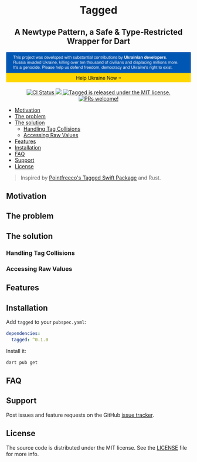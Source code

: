 <h1 align="center">Tagged</h1>

<h2 align="center"> A Newtype Pattern, a Safe & Type-Restricted Wrapper for Dart</h2>

[![Stand With Ukraine](https://raw.githubusercontent.com/vshymanskyy/StandWithUkraine/main/banner-direct.svg)](https://vshymanskyy.github.io/StandWithUkraine)

<p align="center">
    <a href="https://github.com/minikin/tagged/actions">
    <img src="https://github.com/minikin/tagged/actions/workflows/build.yml/badge.svg" alt="CI Status" />
  </a>

  <a href="https://codecov.io/gh/minikin/tagged">
    <img src="https://codecov.io/gh/minikin/tagged/branch/main/graph/badge.svg?token=dpljQutAnj"/>
  </a>

   <a href="https://github.com/minikin/tagged/blob/main/LICENSE">
    <img src="https://img.shields.io/badge/license-MIT-blue.svg" alt="Tagged is released under the MIT license." />
  </a>

  <a href="https://github.com/minikin/tagged/blob/main/CODE_OF_CONDUCT.md">
    <img src="https://img.shields.io/badge/PRs-welcome-brightgreen.svg" alt="PRs welcome!" />
  </a>
</p>

- [Motivation](#motivation)
- [The problem](#the-problem)
- [The solution](#the-solution)
  - [Handling Tag Collisions](#handling-tag-collisions)
  - [Accessing Raw Values](#accessing-raw-values)
- [Features](#features)
- [Installation](#installation)
- [FAQ](#faq)
- [Support](#support)
- [License](#license)


> Inspired by [Pointfreeco's Tagged Swift Package](https://github.com/pointfreeco/swift-tagged) and Rust.

## Motivation

## The problem

## The solution

### Handling Tag Collisions

### Accessing Raw Values

## Features

## Installation

Add `tagged` to your `pubspec.yaml`:

```yaml
dependencies:
  tagged: ^0.1.0
```

Install it:

```sh
dart pub get
```

## FAQ


## Support

Post issues and feature requests on the GitHub [issue tracker](https://github.com/minikin/tagged/issues).

## License

The source code is distributed under the MIT license.
See the [LICENSE](https://github.com/minikin/tagged/blob/main/LICENSE) file for more info.